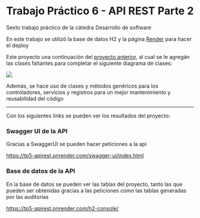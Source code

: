 <h1>Trabajo Práctico 6 - API REST Parte 2</h1>
<p>Sexto trabajo práctico de la cátedra Desarrollo de software</p>
<p>En este trabajo se utilizó la base de datos H2 y la página <a href="https://dashboard.render.com/">Render</a> para hacer el deploy</p>
<p>Este proyecto una continuación del <a href="https://github.com/L-LopezMartin/TP5-ApiRest">proyecto anterior</a>, al cual se le agregán las clases faltantes para completar el siguiente diagrama de clases:</p>
<img src="https://github.com/user-attachments/assets/09141d98-c100-40be-afb6-43053733f8c6"/>
<p>Además, se hace uso de clases y métodos genéricos para los controladores, servicios y registros para un mejor mantenimiento y reusabilidad del código</p>

<hr></hr>

<p>Con los siguientes links se pueden ver los resultados del proyecto:</p>
<h3>Swagger UI de la API</h3>
<p>Gracias a SwaggerUI se pueden hacer peticiones a la api</p>
<a href="https://tp6-apirestparte2.onrender.com/swagger-ui/index.html">https://tp5-apirest.onrender.com/swagger-ui/index.html</a>
<h3>Base de datos de la API</h3>
<p>En la base de datos se pueden ver las tablas del proyecto, tanto las que pueden ser obtenidas gracias a las peticiones como las tablas generadas por las auditorías</p>
<a href="https://tp6-apirestparte2.onrender.com/h2-console/">https://tp5-apirest.onrender.com/h2-console/</a>
